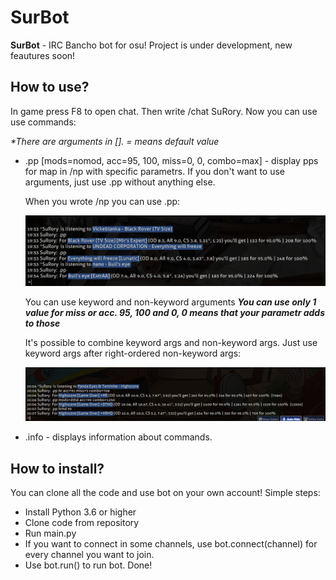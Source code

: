  <h1> SurBot </h1>
 
  <strong>SurBot</strong> - IRC Bancho bot for osu! Project is under development, new feautures soon!
  
  <h2>How to use?</h2>
    In game press F8 to open chat. Then write /chat SuRory. Now you can use use commands:
    
   <i>*There are arguments in []. = means default value</i>
  <ul>
  <li>.pp [mods=nomod, acc=95, 100, miss=0, 0, combo=max] - display pps for map in /np with specific parametrs. If you don't want to use arguments, just use .pp without anything else.
  
  When you wrote /np you can use .pp:
  
  ![](blob/no_args.png?raw=true)
  
  You can use keyword and non-keyword arguments
  <strong><i>You can use only 1 value for miss or acc. 95, 100 and 0, 0 means that your parametr adds to those</i></strong>
  
  It's possible to combine keyword args and non-keyword args. Just use keyword args after right-ordered non-keyword args:
  
  ![](blob/args.png?raw=true)
  </li>
  
  <li>.info - displays information about commands.
  </li>
  </ul>
  
  <h2>How to install?</h2>
  You can clone all the code and use bot on your own account!
  Simple steps:
  <ul>
  <li>Install Python 3.6 or higher</li>
  <li>Clone code from repository</li>
  <li>Run main.py</li>
  <li>If you want to connect in some channels, use bot.connect(channel) for every channel you want to join.</li>
  <li>Use bot.run() to run bot. Done!</li>
  </ul>
